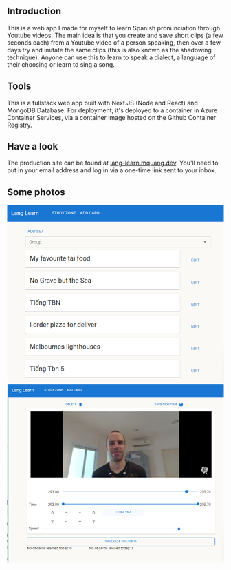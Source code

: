 ## Introduction

This is a web app I made for myself to learn Spanish pronunciation through Youtube videos. The main idea is that you create and save short clips (a few seconds each) from a Youtube video of a person speaking, then over a few days try and imitate the same clips (this is also known as the shadowing technique). Anyone can use this to learn to speak a dialect, a language of their choosing or learn to sing a song.

## Tools

This is a fullstack web app built with Next.JS (Node and React) and MongoDB Database. For deployment, it's deployed to a container in Azure Container Services, via a container image hosted on the Github Container Registry.

## Have a look

The production site can be found at [lang-learn.mquang.dev](http://lang-learn.mquang.dev/). You'll need to put in your email address and log in via a one-time link sent to your inbox.

## Some photos

![alt text](image.png)
![alt text](image-1.png)
